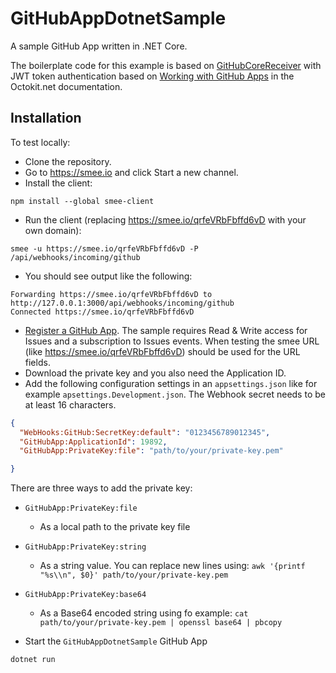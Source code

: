 # GitHubAppDotnetSample

A sample GitHub App written in .NET Core.

The boilerplate code for this example is based on [GitHubCoreReceiver](https://github.com/aspnet/AspLabs/tree/master/src/WebHooks/samples/GitHubCoreReceiver) with JWT token authentication based on [Working with GitHub Apps](https://octokitnet.readthedocs.io/en/latest/github-apps/) in the Octokit.net documentation.

## Installation

To test locally:

- Clone the repository.
- Go to https://smee.io and click Start a new channel.
- Install the client:

```
npm install --global smee-client
```

- Run the client (replacing https://smee.io/qrfeVRbFbffd6vD with your own domain):

```
smee -u https://smee.io/qrfeVRbFbffd6vD -P /api/webhooks/incoming/github
```

- You should see output like the following:

```
Forwarding https://smee.io/qrfeVRbFbffd6vD to http://127.0.0.1:3000/api/webhooks/incoming/github
Connected https://smee.io/qrfeVRbFbffd6vD
```

- [Register a GitHub App](https://developer.github.com/apps/building-your-first-github-app/#register-a-new-app-with-github). The sample requires Read & Write access for Issues and a subscription to Issues events. When testing the smee URL (like https://smee.io/qrfeVRbFbffd6vD) should be used for the URL fields.
- Download the private key and you also need the Application ID.
- Add the following configuration settings in an `appsettings.json` like for example `apsettings.Development.json`. The Webhook secret needs to be at least 16 characters.

```json
{
  "WebHooks:GitHub:SecretKey:default": "0123456789012345",
  "GitHubApp:ApplicationId": 19892,
  "GitHubApp:PrivateKey:file": "path/to/your/private-key.pem"

}
```

There are three ways to add the private key:

- `GitHubApp:PrivateKey:file`
  - As a local path to the private key file
- `GitHubApp:PrivateKey:string`
  - As a string value. You can replace new lines using: `awk '{printf "%s\\n", $0}' path/to/your/private-key.pem`
- `GitHubApp:PrivateKey:base64`
  - As a Base64 encoded string using fo example: `cat path/to/your/private-key.pem | openssl base64 | pbcopy`

- Start the `GitHubAppDotnetSample` GitHub App

```
dotnet run
```
